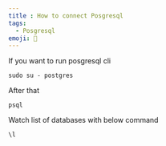 ```yaml
---
title : How to connect Posgresql
tags:
  - Posgresql
emoji: 🐘
---
```


If you want to run posgresql cli 

```terminal
sudo su - postgres
```
After that

```terminal
psql 
```
Watch list of databases with below command

```terminal
\l
```
